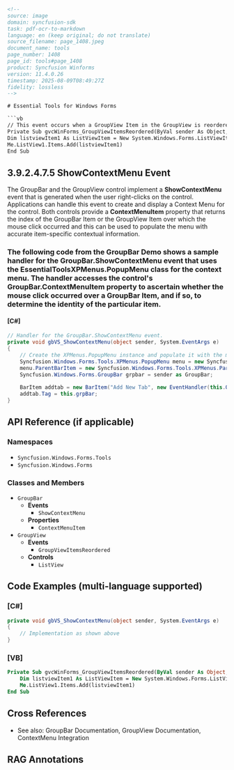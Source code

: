 ```html
<!-- 
source: image
domain: syncfusion-sdk
task: pdf-ocr-to-markdown
language: en (keep original; do not translate)
source_filename: page_1408.jpeg
document_name: tools
page_number: 1408
page_id: tools#page_1408
product: Syncfusion Winforms
version: 11.4.0.26
timestamp: 2025-08-09T08:49:27Z
fidelity: lossless
-->

# Essential Tools for Windows Forms

```vb
// This event occurs when a GroupView Item in the GroupView is reordered.
Private Sub gvcWinForms_GroupViewItemsReordered(ByVal sender As Object, ByVal e As System.EventArgs) Handles gvcWinForms.GroupViewItemsReordered
Dim listviewItem1 As ListViewItem = New System.Windows.Forms.ListViewItem(New String() {"GroupViewItemsReordered"})
Me.ListView1.Items.Add(listviewItem1)
End Sub
```

## 3.9.2.4.7.5 ShowContextMenu Event

The GroupBar and the GroupView control implement a **ShowContextMenu** event that is generated when the user right-clicks on the control. Applications can handle this event to create and display a Context Menu for the control. Both controls provide a **ContextMenuItem** property that returns the index of the GroupBar Item or the GroupView Item over which the mouse click occurred and this can be used to populate the menu with accurate item-specific contextual information.

### The following code from the GroupBar Demo shows a sample handler for the GroupBar.ShowContextMenu event that uses the EssentialToolsXPMenus.PopupMenu class for the context menu. The handler accesses the control's GroupBar.ContextMenuItem property to ascertain whether the mouse click occurred over a GroupBar Item, and if so, to determine the identity of the particular item.

#### [C#]

```csharp
// Handler for the GroupBar.ShowContextMenu event.
private void gbVS_ShowContextMenu(object sender, System.EventArgs e)
{
    // Create the XPMenus.PopupMenu instance and populate it with the menu items.
    Syncfusion.Windows.Forms.Tools.XPMenus.PopupMenu menu = new Syncfusion.Windows.Forms.Tools.XPMenus.PopupMenu();
    menu.ParentBarItem = new Syncfusion.Windows.Forms.Tools.XPMenus.ParentBarItem();
    Syncfusion.Windows.Forms.GroupBar grpbar = sender as GroupBar;
    
    BarItem addtab = new BarItem("Add New Tab", new EventHandler(this.OngbVSMenuAddNewTab()));
    addtab.Tag = this.grpBar;
}
```

## API Reference (if applicable)

### Namespaces
- `Syncfusion.Windows.Forms.Tools`
- `Syncfusion.Windows.Forms`

### Classes and Members
- `GroupBar`
  - **Events**
    - `ShowContextMenu`
  - **Properties**
    - `ContextMenuItem`
- `GroupView`
  - **Events**
    - `GroupViewItemsReordered`
  - **Controls**
    - `ListView`

## Code Examples (multi-language supported)

### [C#]

```csharp
private void gbVS_ShowContextMenu(object sender, System.EventArgs e)
{
    // Implementation as shown above
}
```

### [VB]

```vb
Private Sub gvcWinForms_GroupViewItemsReordered(ByVal sender As Object, ByVal e As System.EventArgs) Handles gvcWinForms.GroupViewItemsReordered
    Dim listviewItem1 As ListViewItem = New System.Windows.Forms.ListViewItem(New String() {"GroupViewItemsReordered"})
    Me.ListView1.Items.Add(listviewItem1)
End Sub
```

## Cross References

- See also: GroupBar Documentation, GroupView Documentation, ContextMenu Integration

## RAG Annotations

<!-- tags: [product, syncfusion, winforms, groupbar, groupview, contextmenu, eventhandler, essentials] keywords: [groupviewitemsreordered, showcontextmenu, contextmenuitem, event, control, menu, integration, contextmenu, baritem] -->
```